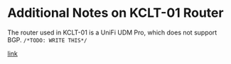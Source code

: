 # Additional Notes on KCLT-01 Router

The router used in KCLT-01 is a UniFi UDM Pro, which does not support
BGP. `/*TODO: WRITE THIS*/`

[link](https://github.com/unifi-utilities/unifios-utilities/tree/main/nspawn-container)

